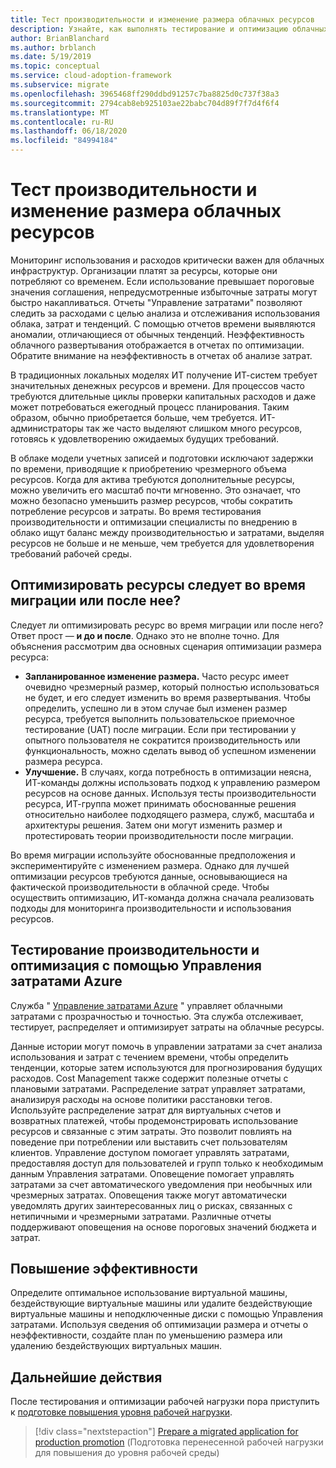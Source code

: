 ```yaml
---
title: Тест производительности и изменение размера облачных ресурсов
description: Узнайте, как выполнять тестирование и оптимизацию облачных ресурсов, чтобы найти баланс между производительностью и затратами.
author: BrianBlanchard
ms.author: brblanch
ms.date: 5/19/2019
ms.topic: conceptual
ms.service: cloud-adoption-framework
ms.subservice: migrate
ms.openlocfilehash: 3965468ff290ddbd91257c7ba8825d0c737f38a3
ms.sourcegitcommit: 2794cab8eb925103ae22babc704d89f7f7d4f6f4
ms.translationtype: MT
ms.contentlocale: ru-RU
ms.lasthandoff: 06/18/2020
ms.locfileid: "84994184"
---
```

# <a name="benchmark-and-resize-cloud-assets"></a>Тест производительности и изменение размера облачных ресурсов

Мониторинг использования и расходов критически важен для облачных инфраструктур. Организации платят за ресурсы, которые они потребляют со временем. Если использование превышает пороговые значения соглашения, непредусмотренные избыточные затраты могут быстро накапливаться. Отчеты "Управление затратами" позволяют следить за расходами с целью анализа и отслеживания использования облака, затрат и тенденций. С помощью отчетов времени выявляются аномалии, отличающиеся от обычных тенденций. Неэффективность облачного развертывания отображается в отчетах по оптимизации. Обратите внимание на неэффективность в отчетах об анализе затрат.

В традиционных локальных моделях ИТ получение ИТ-систем требует значительных денежных ресурсов и времени. Для процессов часто требуются длительные циклы проверки капитальных расходов и даже может потребоваться ежегодный процесс планирования. Таким образом, обычно приобретается больше, чем требуется. ИТ-администраторы так же часто выделяют слишком много ресурсов, готовясь к удовлетворению ожидаемых будущих требований.

В облаке модели учетных записей и подготовки исключают задержки по времени, приводящие к приобретению чрезмерного объема ресурсов. Когда для актива требуются дополнительные ресурсы, можно увеличить его масштаб почти мгновенно. Это означает, что можно безопасно уменьшить размер ресурсов, чтобы сократить потребление ресурсов и затраты. Во время тестирования производительности и оптимизации специалисты по внедрению в облако ищут баланс между производительностью и затратами, выделяя ресурсов не больше и не меньше, чем требуется для удовлетворения требований рабочей среды.

## <a name="should-assets-be-optimized-during-or-after-the-migration"></a>Оптимизировать ресурсы следует во время миграции или после нее?

Следует ли оптимизировать ресурс во время миграции или после него? Ответ прост — **и до и после**. Однако это не вполне точно. Для объяснения рассмотрим два основных сценария оптимизации размера ресурса:

- **Запланированное изменение размера.** Часто ресурс имеет очевидно чрезмерный размер, который полностью использоваться не будет, и его следует изменить во время развертывания. Чтобы определить, успешно ли в этом случае был изменен размер ресурса, требуется выполнить пользовательское приемочное тестирование (UAT) после миграции. Если при тестировании у опытного пользователя не сократится производительность или функциональность, можно сделать вывод об успешном изменении размера ресурса.
- **Улучшение.** В случаях, когда потребность в оптимизации неясна, ИТ-команды должны использовать подход к управлению размером ресурсов на основе данных. Используя тесты производительности ресурса, ИТ-группа может принимать обоснованные решения относительно наиболее подходящего размера, служб, масштаба и архитектуры решения. Затем они могут изменить размер и протестировать теории производительности после миграции.

Во время миграции используйте обоснованные предположения и экспериментируйте с изменением размера. Однако для лучшей оптимизации ресурсов требуются данные, основывающиеся на фактической производительности в облачной среде. Чтобы осуществить оптимизацию, ИТ-команда должна сначала реализовать подходы для мониторинга производительности и использования ресурсов.

## <a name="benchmark-and-optimize-with-azure-cost-management"></a>Тестирование производительности и оптимизация с помощью Управления затратами Azure

Служба " [Управление затратами Azure](https://docs.microsoft.com/azure/cost-management-billing/cost-management-billing-overview) " управляет облачными затратами с прозрачностью и точностью. Эта служба отслеживает, тестирует, распределяет и оптимизирует затраты на облачные ресурсы.

Данные истории могут помочь в управлении затратами за счет анализа использования и затрат с течением времени, чтобы определить тенденции, которые затем используются для прогнозирования будущих расходов. Cost Management также содержит полезные отчеты с плановыми затратами. Распределение затрат управляет затратами, анализируя расходы на основе политики расстановки тегов. Используйте распределение затрат для виртуальных счетов и возвратных платежей, чтобы продемонстрировать использование ресурсов и связанные с этим затраты. Это позволит повлиять на поведение при потреблении или выставить счет пользователям клиентов. Управление доступом помогает управлять затратами, предоставляя доступ для пользователей и групп только к необходимым данным Управления затратами. Оповещение помогает управлять затратами за счет автоматического уведомления при необычных или чрезмерных затратах. Оповещения также могут автоматически уведомлять других заинтересованных лиц о рисках, связанных с нетипичными и чрезмерными затратами. Различные отчеты поддерживают оповещения на основе пороговых значений бюджета и затрат.

## <a name="improve-efficiency"></a>Повышение эффективности

Определите оптимальное использование виртуальной машины, бездействующие виртуальные машины или удалите бездействующие виртуальные машины и неподключенные диски с помощью Управления затратами. Используя сведения об оптимизации размера и отчеты о неэффективности, создайте план по уменьшению размера или удалению бездействующих виртуальных машин.

## <a name="next-steps"></a>Дальнейшие действия

После тестирования и оптимизации рабочей нагрузки пора приступить к [подготовке повышения уровня рабочей нагрузки](./ready.md).

> [!div class="nextstepaction"]
> [Prepare a migrated application for production promotion](./ready.md) (Подготовка перенесенной рабочей нагрузки для повышения до уровня рабочей среды)
